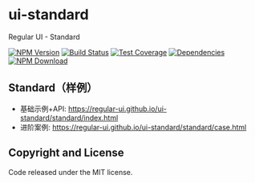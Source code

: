 # ui-standard

Regular UI - Standard

[![NPM Version][npm-img]][npm-url]
[![Build Status][travis-img]][travis-url]
[![Test Coverage][coveralls-img]][coveralls-url]
[![Dependencies][david-img]][david-url]
[![NPM Download][download-img]][download-url]

[npm-img]: http://img.shields.io/npm/v/rgui-ui-standard.svg?style=flat-square
[npm-url]: http://npmjs.org/package/rgui-ui-standard
[travis-img]: https://img.shields.io/travis/regular-ui/ui-standard.svg?style=flat-square
[travis-url]: https://travis-ci.org/regular-ui/ui-standard
[coveralls-img]: https://img.shields.io/coveralls/regular-ui/ui-standard.svg?style=flat-square
[coveralls-url]: https://coveralls.io/r/regular-ui/ui-standard
[david-img]: http://img.shields.io/david/regular-ui/ui-standard.svg?style=flat-square
[david-url]: https://david-dm.org/regular-ui/ui-standard
[download-img]: https://img.shields.io/npm/dm/rgui-ui-standard.svg?style=flat-square
[download-url]: https://npmjs.org/package/rgui-ui-standard

## Standard（样例）

- 基础示例+API: https://regular-ui.github.io/ui-standard/standard/index.html
- 进阶案例: https://regular-ui.github.io/ui-standard/standard/case.html

## Copyright and License

Code released under the MIT license.
